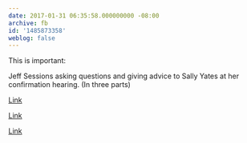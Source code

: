 ```yaml
---
date: 2017-01-31 06:35:58.000000000 -08:00
archive: fb
id: '1485873358'
weblog: false
---
```


This is important: 

Jeff Sessions asking questions and giving advice to Sally Yates at her confirmation hearing. (In three parts)

[Link](https://twitter.com/yottapoint/status/826289013891821568)

[Link](https://twitter.com/yottapoint/status/826325066124103680)

[Link](https://twitter.com/yottapoint/status/826327824332054529)
